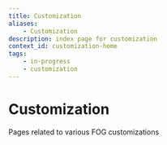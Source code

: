 ```yaml
---
title: Customization
aliases:
    - Customization
description: index page for customization
context_id: customization-home
tags:
    - in-progress
    - customization
---
```


# Customization

Pages related to various FOG customizations

